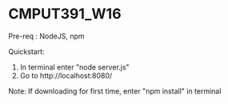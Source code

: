# CMPUT391_W16

Pre-req : NodeJS, npm

Quickstart:

1. In terminal enter "node server.js"
2. Go to http://localhost:8080/


Note:
If downloading for first time, enter "npm install" in terminal



